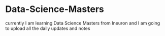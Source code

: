 # Data-Science-Masters
currently I am learning  Data Science Masters from Ineuron and I am going to upload all the daily updates and notes
